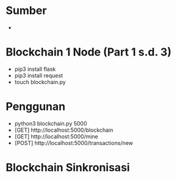 # Sumber
- 

# Blockchain 1 Node (Part 1 s.d. 3)
- pip3 install flask
- pip3 install request
- touch blockchain.py

# Penggunan
- python3 blockchain.py 5000
- [GET] http://localhost:5000/blockchain
- [GET] http://localhost:5000/mine
- [POST] http://localhost:5000/transactions/new

# Blockchain Sinkronisasi